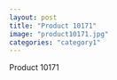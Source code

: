 ```yaml
---
layout: post
title: "Product 10171"
image: "product10171.jpg"
categories: "category1"
---
```

Product 10171
